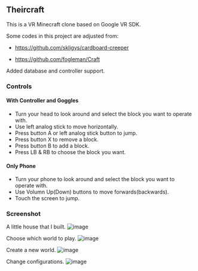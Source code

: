 ## Theircraft
This is a VR Minecraft clone based on Google VR SDK.

Some codes in this project are adjusted from:

- https://github.com/skligys/cardboard-creeper

- https://github.com/fogleman/Craft

Added database and controller support.

### Controls
#### With Controller and Goggles
- Turn your head to look around and select the block you want to operate with.
- Use left analog stick to move horizontally.
- Press button A or left analog stick button to jump.
- Press button X to remove a block.
- Press button B to add a block.
- Press LB & RB to choose the block you want.
#### Only Phone
- Turn your phone to look around and select the block you want to operate with.
- Use Volumn Up(Down) buttons to move forwards(backwards).
- Touch the screen to jump.

### Screenshot
A little house that I built.
![image](https://github.com/wetstreet/Theircraft/blob/master/screenshots/Screenshot_house.png)

Choose which world to play.
![image](https://github.com/wetstreet/Theircraft/blob/master/screenshots/Screenshot_saves.png)

Create a new world.
![image](https://github.com/wetstreet/Theircraft/blob/master/screenshots/Screenshot_new.png)

Change configurations.
![image](https://github.com/wetstreet/Theircraft/blob/master/screenshots/Screenshot_config.png)
